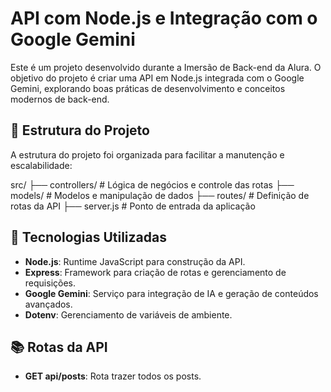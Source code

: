 # API com Node.js e Integração com o Google Gemini

Este é um projeto desenvolvido durante a Imersão de Back-end da Alura. O objetivo do projeto é criar uma API em Node.js integrada com o Google Gemini, explorando boas práticas de desenvolvimento e conceitos modernos de back-end.

## 📂 Estrutura do Projeto

A estrutura do projeto foi organizada para facilitar a manutenção e escalabilidade:

src/
├── controllers/  # Lógica de negócios e controle das rotas
├── models/       # Modelos e manipulação de dados
├── routes/       # Definição de rotas da API
├── server.js     # Ponto de entrada da aplicação


## 🚀 Tecnologias Utilizadas

- **Node.js**: Runtime JavaScript para construção da API.
- **Express**: Framework para criação de rotas e gerenciamento de requisições.
- **Google Gemini**: Serviço para integração de IA e geração de conteúdos avançados.
- **Dotenv**: Gerenciamento de variáveis de ambiente.

## 📚 Rotas da API

- **GET api/posts**: Rota trazer todos os posts.
